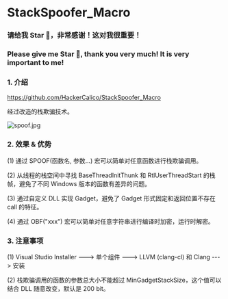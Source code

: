 # StackSpoofer_Macro

### 请给我 Star 🌟，非常感谢！这对我很重要！

### Please give me Star 🌟, thank you very much! It is very important to me!

### 1. 介绍

https://github.com/HackerCalico/StackSpoofer_Macro

经过改造的栈欺骗技术。

![spoof.jpg](https://raw.githubusercontent.com/HackerCalico/StackSpoofer_Macro/refs/heads/main/spoof.png)

### 2. 效果 & 优势

(1) 通过 SPOOF(函数名, 参数...) 宏可以简单对任意函数进行栈欺骗调用。

(2) 从线程的栈空间中寻找 BaseThreadInitThunk 和 RtlUserThreadStart 的栈帧，避免了不同 Windows 版本的函数有差异的问题。

(3) 通过自定义 DLL 实现 Gadget，避免了 Gadget 形式固定和返回位置不存在 call 的特征。

(4) 通过 OBF("xxx") 宏可以简单对任意字符串进行编译时加密，运行时解密。

### 3. 注意事项

(1) Visual Studio Installer ---> 单个组件 ---> LLVM (clang-cl) 和 Clang ---> 安装

(2) 栈欺骗调用的函数的参数总大小不能超过 MinGadgetStackSize，这个值可以结合 DLL 随意改变，默认是 200 bit。